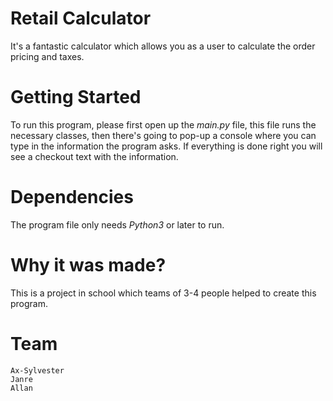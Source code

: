 # Retail Calculator
It's a fantastic calculator which allows you as a user to calculate the order pricing and taxes.

# Getting Started
To run this program, please first open up the *main.py* file, this file runs the necessary classes, then there's going to pop-up a console where you can type in the
information the program asks. If everything is done right you will see a checkout text with the information.

# Dependencies
The program file only needs *Python3* or later to run.

# Why it was made?
This is a project in school which teams of 3-4 people helped to create this program.

# Team
```
Ax-Sylvester
Janre
Allan
```
